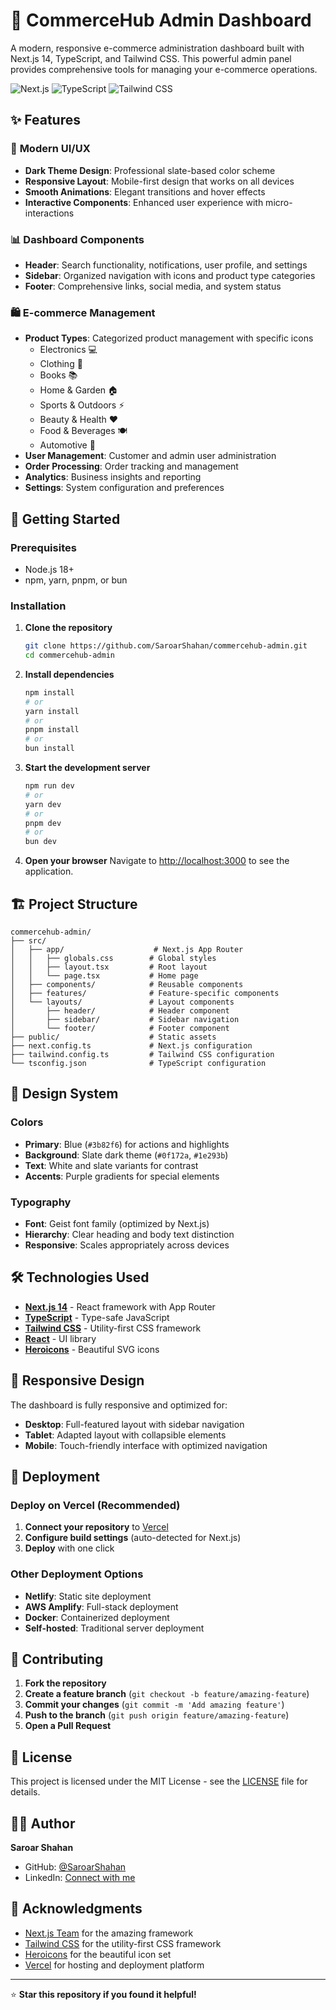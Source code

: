 # 🛒 CommerceHub Admin Dashboard

A modern, responsive e-commerce administration dashboard built with Next.js 14, TypeScript, and Tailwind CSS. This powerful admin panel provides comprehensive tools for managing your e-commerce operations.

![Next.js](https://img.shields.io/badge/Next.js-14-black?style=flat-square&logo=next.js)
![TypeScript](https://img.shields.io/badge/TypeScript-5-blue?style=flat-square&logo=typescript)
![Tailwind CSS](https://img.shields.io/badge/Tailwind_CSS-3-38B2AC?style=flat-square&logo=tailwind-css)

## ✨ Features

### 🎨 **Modern UI/UX**

- **Dark Theme Design**: Professional slate-based color scheme
- **Responsive Layout**: Mobile-first design that works on all devices
- **Smooth Animations**: Elegant transitions and hover effects
- **Interactive Components**: Enhanced user experience with micro-interactions

### 📊 **Dashboard Components**

- **Header**: Search functionality, notifications, user profile, and settings
- **Sidebar**: Organized navigation with icons and product type categories
- **Footer**: Comprehensive links, social media, and system status

### 🛍️ **E-commerce Management**

- **Product Types**: Categorized product management with specific icons
  - Electronics 💻
  - Clothing 👕
  - Books 📚
  - Home & Garden 🏠
  - Sports & Outdoors ⚡
  - Beauty & Health ❤️
  - Food & Beverages 🍽️
  - Automotive 🚗
- **User Management**: Customer and admin user administration
- **Order Processing**: Order tracking and management
- **Analytics**: Business insights and reporting
- **Settings**: System configuration and preferences

## 🚀 Getting Started

### Prerequisites

- Node.js 18+
- npm, yarn, pnpm, or bun

### Installation

1. **Clone the repository**

   ```bash
   git clone https://github.com/SaroarShahan/commercehub-admin.git
   cd commercehub-admin
   ```

2. **Install dependencies**

   ```bash
   npm install
   # or
   yarn install
   # or
   pnpm install
   # or
   bun install
   ```

3. **Start the development server**

   ```bash
   npm run dev
   # or
   yarn dev
   # or
   pnpm dev
   # or
   bun dev
   ```

4. **Open your browser**
   Navigate to [http://localhost:3000](http://localhost:3000) to see the application.

## 🏗️ Project Structure

```
commercehub-admin/
├── src/
│   ├── app/                    # Next.js App Router
│   │   ├── globals.css        # Global styles
│   │   ├── layout.tsx         # Root layout
│   │   └── page.tsx           # Home page
│   ├── components/            # Reusable components
│   ├── features/              # Feature-specific components
│   └── layouts/               # Layout components
│       ├── header/            # Header component
│       ├── sidebar/           # Sidebar navigation
│       └── footer/            # Footer component
├── public/                    # Static assets
├── next.config.ts             # Next.js configuration
├── tailwind.config.ts         # Tailwind CSS configuration
└── tsconfig.json              # TypeScript configuration
```

## 🎨 Design System

### Colors

- **Primary**: Blue (`#3b82f6`) for actions and highlights
- **Background**: Slate dark theme (`#0f172a`, `#1e293b`)
- **Text**: White and slate variants for contrast
- **Accents**: Purple gradients for special elements

### Typography

- **Font**: Geist font family (optimized by Next.js)
- **Hierarchy**: Clear heading and body text distinction
- **Responsive**: Scales appropriately across devices

## 🛠️ Technologies Used

- **[Next.js 14](https://nextjs.org/)** - React framework with App Router
- **[TypeScript](https://www.typescriptlang.org/)** - Type-safe JavaScript
- **[Tailwind CSS](https://tailwindcss.com/)** - Utility-first CSS framework
- **[React](https://reactjs.org/)** - UI library
- **[Heroicons](https://heroicons.com/)** - Beautiful SVG icons

## 📱 Responsive Design

The dashboard is fully responsive and optimized for:

- **Desktop**: Full-featured layout with sidebar navigation
- **Tablet**: Adapted layout with collapsible elements
- **Mobile**: Touch-friendly interface with optimized navigation

## 🚀 Deployment

### Deploy on Vercel (Recommended)

1. **Connect your repository** to [Vercel](https://vercel.com)
2. **Configure build settings** (auto-detected for Next.js)
3. **Deploy** with one click

### Other Deployment Options

- **Netlify**: Static site deployment
- **AWS Amplify**: Full-stack deployment
- **Docker**: Containerized deployment
- **Self-hosted**: Traditional server deployment

## 🤝 Contributing

1. **Fork the repository**
2. **Create a feature branch** (`git checkout -b feature/amazing-feature`)
3. **Commit your changes** (`git commit -m 'Add amazing feature'`)
4. **Push to the branch** (`git push origin feature/amazing-feature`)
5. **Open a Pull Request**

## 📄 License

This project is licensed under the MIT License - see the [LICENSE](LICENSE) file for details.

## 👨‍💻 Author

**Saroar Shahan**

- GitHub: [@SaroarShahan](https://github.com/SaroarShahan)
- LinkedIn: [Connect with me](https://linkedin.com/in/saroarshahan)

## 🙏 Acknowledgments

- [Next.js Team](https://nextjs.org/) for the amazing framework
- [Tailwind CSS](https://tailwindcss.com/) for the utility-first CSS framework
- [Heroicons](https://heroicons.com/) for the beautiful icon set
- [Vercel](https://vercel.com/) for hosting and deployment platform

---

⭐ **Star this repository if you found it helpful!**
